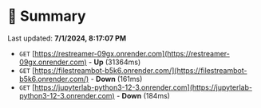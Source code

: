 # 📖 Summary
Last updated: **7/1/2024, 8:17:07 PM**

- `GET` [https://restreamer-09gx.onrender.com](https://restreamer-09gx.onrender.com) - **Up** (31364ms)
- `GET` [https://filestreambot-b5k6.onrender.com/](https://filestreambot-b5k6.onrender.com/) - **Down** (161ms)
- `GET` [https://jupyterlab-python3-12-3.onrender.com](https://jupyterlab-python3-12-3.onrender.com) - **Down** (184ms)
